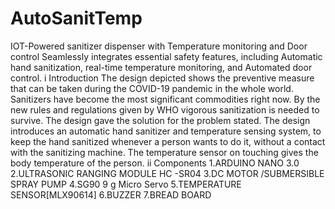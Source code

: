 # AutoSanitTemp
IOT-Powered sanitizer dispenser with Temperature monitoring and Door control   Seamlessly integrates essential safety features, including Automatic hand sanitization, real-time temperature monitoring, and Automated door control. 
i Introduction
The design depicted shows the preventive measure that can be taken during the COVID-19 pandemic in the whole world. Sanitizers have become the most significant commodities right now. By the new rules and regulations given by WHO vigorous sanitization is needed to survive. The design gave the solution for the problem stated. The design introduces an automatic hand sanitizer and temperature sensing system, to keep the hand sanitized whenever a person wants to do it, without a contact with the sanitizing machine. The temperature sensor on touching gives the body temperature of the person.
ii Components
1.ARDUINO NANO 3.0
2.ULTRASONIC RANGING MODULE HC -SR04
3.DC MOTOR /SUBMERSIBLE SPRAY PUMP
4.SG90 9 g Micro Servo
5.TEMPERATURE SENSOR[MLX90614]
6.BUZZER
7.BREAD BOARD


